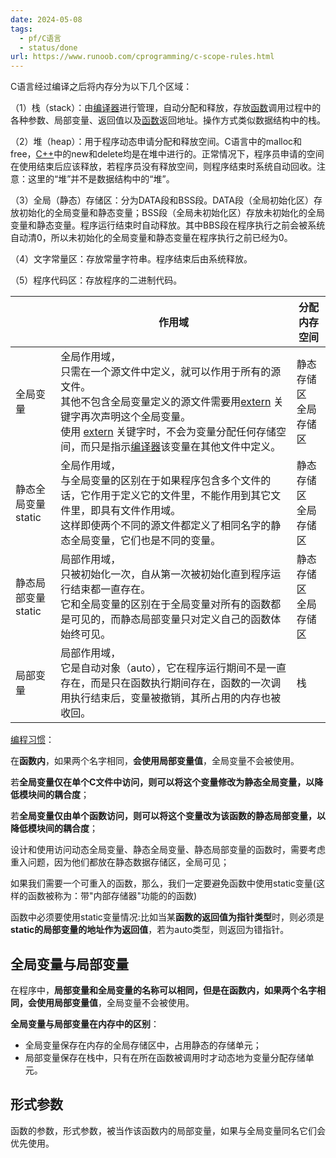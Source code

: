 ```yaml
---
date: 2024-05-08
tags:
  - pf/C语言
  - status/done
url: https://www.runoob.com/cprogramming/c-scope-rules.html
---
```


C语言经过编译之后将内存分为以下几个区域：

（1）栈（stack）：由[编译器](../../01工具使用/编译原理/编译器.md)进行管理，自动分配和释放，存放[函数](函数.md)调用过程中的各种参数、局部变量、返回值以及[函数](函数.md)返回地址。操作方式类似数据结构中的栈。

（2）堆（heap）：用于程序动态申请分配和释放空间。C语言中的malloc和free，[C++](../C++/C++.md)中的new和delete均是在堆中进行的。正常情况下，程序员申请的空间在使用结束后应该释放，若程序员没有释放空间，则程序结束时系统自动回收。注意：这里的“堆”并不是数据结构中的“堆”。

（3）全局（静态）存储区：分为DATA段和BSS段。DATA段（全局初始化区）存放初始化的全局变量和静态变量；BSS段（全局未初始化区）存放未初始化的全局变量和静态变量。程序运行结束时自动释放。其中BBS段在程序执行之前会被系统自动清0，所以未初始化的全局变量和静态变量在程序执行之前已经为0。

（4）文字常量区：存放常量字符串。程序结束后由系统释放。

（5）程序代码区：存放程序的二进制代码。

|                  | 作用域                                                                                                                                                             | 分配内存空间         |
| ---------------- | --------------------------------------------------------------------------------------------------------------------------------------------------------------- | -------------- |
| 全局变量             | 全局作用域，<br>只需在一个源文件中定义，就可以作用于所有的源文件。<br>其他不包含全局变量定义的源文件需要用[extern](关键字/extern.md) 关键字再次声明这个全局变量。<br>使用 [extern](关键字/extern.md) 关键字时，不会为变量分配任何存储空间，而只是指示[编译器](../../01工具使用/编译原理/编译器.md)该变量在其他文件中定义。 | 静态存储区<br>全局存储区 |
| 静态全局变量<br>static | 全局作用域，<br>与全局变量的区别在于如果程序包含多个文件的话，它作用于定义它的文件里，不能作用到其它文件里，即具有文件作用域。<br>这样即使两个不同的源文件都定义了相同名字的静态全局变量，它们也是不同的变量。                                                     | 静态存储区<br>全局存储区 |
| 静态局部变量<br>static | 局部作用域，<br>只被初始化一次，自从第一次被初始化直到程序运行结束都一直存在。<br>它和全局变量的区别在于全局变量对所有的函数都是可见的，而静态局部变量只对定义自己的函数体始终可见。                                                                  | 静态存储区<br>全局存储区 |
| 局部变量             | 局部作用域，<br>它是自动对象（auto），它在程序运行期间不是一直存在，而是只在函数执行期间存在，函数的一次调用执行结束后，变量被撤销，其所占用的内存也被收回。                                                                              | 栈              |

[编程习惯](其他/编程习惯.md)：

在**函数内**，如果两个名字相同，**会使用局部变量值**，全局变量不会被使用。

若**全局变量仅在单个C文件中访问，则可以将这个变量修改为静态全局变量，以降低模块间的耦合度**；

若**全局变量仅由单个函数访问，则可以将这个变量改为该函数的静态局部变量，以降低模块间的耦合度**；

设计和使用访问动态全局变量、静态全局变量、静态局部变量的函数时，需要考虑重入问题，因为他们都放在静态数据存储区，全局可见；

如果我们需要一个可重入的函数，那么，我们一定要避免函数中使用static变量(这样的函数被称为：带"内部存储器"功能的的函数)

函数中必须要使用static变量情况:比如当某**函数的返回值为指针类型**时，则必须是**static的局部变量的地址作为返回值**，若为auto类型，则返回为错指针。

## 全局变量与局部变量

在程序中，**局部变量和全局变量的名称可以相同，但是在函数内，如果两个名字相同，会使用局部变量值**，全局变量不会被使用。

**全局变量与局部变量在内存中的区别**：
- 全局变量保存在内存的全局存储区中，占用静态的存储单元；
- 局部变量保存在栈中，只有在所在函数被调用时才动态地为变量分配存储单元。

## 形式参数

函数的参数，形式参数，被当作该函数内的局部变量，如果与全局变量同名它们会优先使用。
